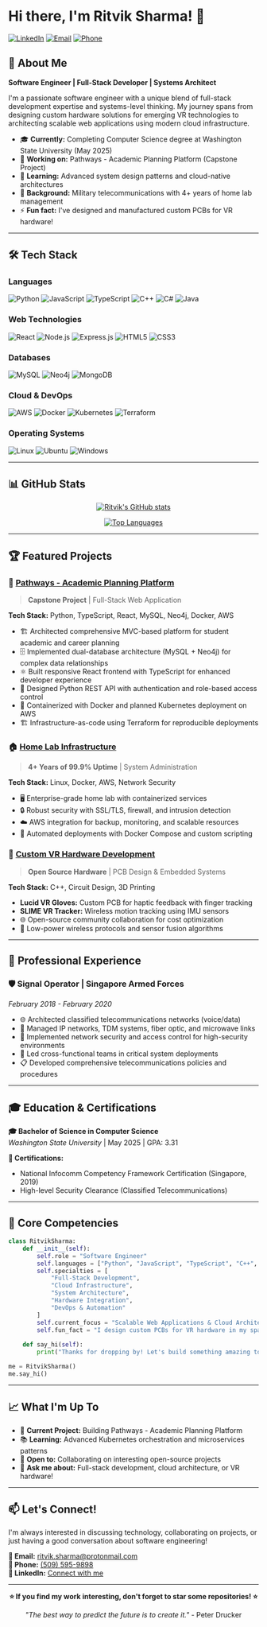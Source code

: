 # Hi there, I'm Ritvik Sharma! 👋

[![LinkedIn](https://img.shields.io/badge/LinkedIn-0077B5?style=for-the-badge&logo=linkedin&logoColor=white)](https://www.linkedin.com/in/ritvik-s-082088127/)
[![Email](https://img.shields.io/badge/Email-D14836?style=for-the-badge&logo=gmail&logoColor=white)](mailto:ritvik.sharma@protonmail.com)
[![Phone](https://img.shields.io/badge/Phone-25D366?style=for-the-badge&logo=whatsapp&logoColor=white)](tel:+15095959898)

## 🚀 About Me

**Software Engineer | Full-Stack Developer | Systems Architect**

I'm a passionate software engineer with a unique blend of full-stack development expertise and systems-level thinking. My journey spans from designing custom hardware solutions for emerging VR technologies to architecting scalable web applications using modern cloud infrastructure.

- 🎓 **Currently:** Completing Computer Science degree at Washington State University (May 2025)
- 🔭 **Working on:** Pathways - Academic Planning Platform (Capstone Project)
- 🌱 **Learning:** Advanced system design patterns and cloud-native architectures
- 💼 **Background:** Military telecommunications with 4+ years of home lab management
- ⚡ **Fun fact:** I've designed and manufactured custom PCBs for VR hardware!

---

## 🛠️ Tech Stack

### Languages
![Python](https://img.shields.io/badge/Python-3776AB?style=for-the-badge&logo=python&logoColor=white)
![JavaScript](https://img.shields.io/badge/JavaScript-F7DF1E?style=for-the-badge&logo=javascript&logoColor=black)
![TypeScript](https://img.shields.io/badge/TypeScript-007ACC?style=for-the-badge&logo=typescript&logoColor=white)
![C++](https://img.shields.io/badge/C%2B%2B-00599C?style=for-the-badge&logo=c%2B%2B&logoColor=white)
![C#](https://img.shields.io/badge/C%23-239120?style=for-the-badge&logo=c-sharp&logoColor=white)
![Java](https://img.shields.io/badge/Java-ED8B00?style=for-the-badge&logo=java&logoColor=white)

### Web Technologies
![React](https://img.shields.io/badge/React-20232A?style=for-the-badge&logo=react&logoColor=61DAFB)
![Node.js](https://img.shields.io/badge/Node.js-43853D?style=for-the-badge&logo=node.js&logoColor=white)
![Express.js](https://img.shields.io/badge/Express.js-404D59?style=for-the-badge&logo=express&logoColor=white)
![HTML5](https://img.shields.io/badge/HTML5-E34F26?style=for-the-badge&logo=html5&logoColor=white)
![CSS3](https://img.shields.io/badge/CSS3-1572B6?style=for-the-badge&logo=css3&logoColor=white)

### Databases
![MySQL](https://img.shields.io/badge/MySQL-00000F?style=for-the-badge&logo=mysql&logoColor=white)
![Neo4j](https://img.shields.io/badge/Neo4j-008CC1?style=for-the-badge&logo=neo4j&logoColor=white)
![MongoDB](https://img.shields.io/badge/MongoDB-4EA94B?style=for-the-badge&logo=mongodb&logoColor=white)

### Cloud & DevOps
![AWS](https://img.shields.io/badge/Amazon_AWS-232F3E?style=for-the-badge&logo=amazon-aws&logoColor=white)
![Docker](https://img.shields.io/badge/Docker-2496ED?style=for-the-badge&logo=docker&logoColor=white)
![Kubernetes](https://img.shields.io/badge/Kubernetes-326ce5?style=for-the-badge&logo=kubernetes&logoColor=white)
![Terraform](https://img.shields.io/badge/Terraform-623CE4?style=for-the-badge&logo=terraform&logoColor=white)

### Operating Systems
![Linux](https://img.shields.io/badge/Linux-FCC624?style=for-the-badge&logo=linux&logoColor=black)
![Ubuntu](https://img.shields.io/badge/Ubuntu-E95420?style=for-the-badge&logo=ubuntu&logoColor=white)
![Windows](https://img.shields.io/badge/Windows-0078D6?style=for-the-badge&logo=windows&logoColor=white)

---

## 📊 GitHub Stats

<div align="center">
  
[![Ritvik's GitHub stats](https://github-readme-stats.vercel.app/api?username=lordzadd&show_icons=true&theme=radical&include_all_commits=true&count_private=true)](https://github.com/anuraghazra/github-readme-stats)

[![Top Languages](https://github-readme-stats.vercel.app/api/top-langs/?username=lordzadd&layout=compact&theme=radical&langs_count=8)](https://github.com/anuraghazra/github-readme-stats)

</div>

---

## 🏆 Featured Projects

### 🎯 [Pathways - Academic Planning Platform](https://github.com/lordzadd/pathways)
> **Capstone Project** | Full-Stack Web Application

**Tech Stack:** Python, TypeScript, React, MySQL, Neo4j, Docker, AWS

- 🏗️ Architected comprehensive MVC-based platform for student academic and career planning
- 🗄️ Implemented dual-database architecture (MySQL + Neo4j) for complex data relationships
- ⚛️ Built responsive React frontend with TypeScript for enhanced developer experience
- 🔐 Designed Python REST API with authentication and role-based access control
- 🐳 Containerized with Docker and planned Kubernetes deployment on AWS
- 🏗️ Infrastructure-as-code using Terraform for reproducible deployments

### 🏠 [Home Lab Infrastructure](https://github.com/lordzadd/homelab)
> **4+ Years of 99.9% Uptime** | System Administration

**Tech Stack:** Linux, Docker, AWS, Network Security

- 🖥️ Enterprise-grade home lab with containerized services
- 🔒 Robust security with SSL/TLS, firewall, and intrusion detection
- ☁️ AWS integration for backup, monitoring, and scalable resources
- 🤖 Automated deployments with Docker Compose and custom scripting

### 🥽 [Custom VR Hardware Development](https://github.com/lordzadd/vr-hardware)
> **Open Source Hardware** | PCB Design & Embedded Systems

**Tech Stack:** C++, Circuit Design, 3D Printing

- **Lucid VR Gloves:** Custom PCB for haptic feedback with finger tracking
- **SLIME VR Tracker:** Wireless motion tracking using IMU sensors
- 🌐 Open-source community collaboration for cost optimization
- 📡 Low-power wireless protocols and sensor fusion algorithms

---

## 💼 Professional Experience

### 🛡️ Signal Operator | Singapore Armed Forces
*February 2018 - February 2020*

- 🌐 Architected classified telecommunications networks (voice/data)
- 🔧 Managed IP networks, TDM systems, fiber optic, and microwave links
- 🔐 Implemented network security and access control for high-security environments
- 👥 Led cross-functional teams in critical system deployments
- 📋 Developed comprehensive telecommunications policies and procedures

---

## 🎓 Education & Certifications

**🎓 Bachelor of Science in Computer Science**  
*Washington State University* | May 2025 | GPA: 3.31

**📜 Certifications:**
- National Infocomm Competency Framework Certification (Singapore, 2019)
- High-level Security Clearance (Classified Telecommunications)

---

## 🌟 Core Competencies

```python
class RitvikSharma:
    def __init__(self):
        self.role = "Software Engineer"
        self.languages = ["Python", "JavaScript", "TypeScript", "C++", "Java"]
        self.specialties = [
            "Full-Stack Development",
            "Cloud Infrastructure", 
            "System Architecture",
            "Hardware Integration",
            "DevOps & Automation"
        ]
        self.current_focus = "Scalable Web Applications & Cloud Architecture"
        self.fun_fact = "I design custom PCBs for VR hardware in my spare time!"
    
    def say_hi(self):
        print("Thanks for dropping by! Let's build something amazing together! 🚀")

me = RitvikSharma()
me.say_hi()
```

---

## 📈 What I'm Up To

- 🔭 **Current Project:** Building Pathways - Academic Planning Platform
- 📚 **Learning:** Advanced Kubernetes orchestration and microservices patterns
- 🤝 **Open to:** Collaborating on interesting open-source projects
- 💬 **Ask me about:** Full-stack development, cloud architecture, or VR hardware!

---

## 📫 Let's Connect!

I'm always interested in discussing technology, collaborating on projects, or just having a good conversation about software engineering!

**📧 Email:** [ritvik.sharma@protonmail.com](mailto:ritvik.sharma@protonmail.com)  
**📱 Phone:** [(509) 595-9898](tel:+15095959898)  
**💼 LinkedIn:** [Connect with me](https://www.linkedin.com/in/ritvik-s-082088127/)

---

<div align="center">

**⭐ If you find my work interesting, don't forget to star some repositories! ⭐**

*"The best way to predict the future is to create it."* - Peter Drucker

</div>
